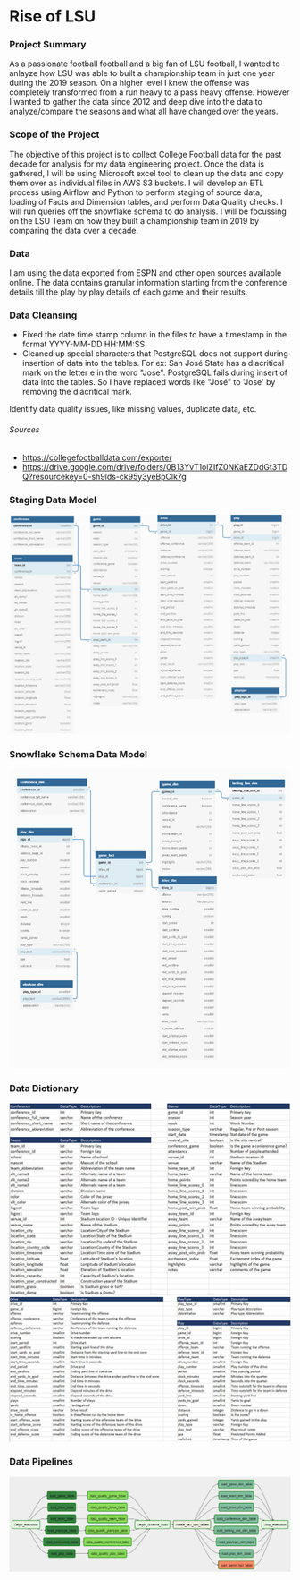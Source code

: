 # Rise of LSU

### Project Summary
As a passionate football football and a big fan of LSU football, I wanted to anlayze how LSU was able to built a championship team in just one year during the 2019 season. On a higher level I knew the offense was completely transformed from a run heavy to a pass heavy offense. However I wanted to gather the data since 2012 and deep dive into the data to analyze/compare the seasons and what all have changed over the years.

### Scope of the Project
The objective of this project is to collect College Football data for the past decade for analysis for my data engineering project. Once the data is gathered, I will be using Microsoft excel tool to clean up the data and copy them over as individual files in AWS S3 buckets. I will develop an ETL process using Airflow and Python to perform staging of source data, loading of Facts and Dimension tables, and perform Data Quality checks. I will run queries off the snowflake schema to do analysis. I will be focussing on the LSU Team on how they built a championship team in 2019 by comparing the data over a decade.

### Data
I am using the data exported from ESPN and other open sources available online. The data contains granular information starting from the conference details till the play by play details of each game and their results.

### Data Cleansing
- Fixed the date time stamp column in the files to have a timestamp in the format YYYY-MM-DD HH:MM:SS
- Cleaned up special characters that PostgreSQL does not support during insertion of data into the tables. For ex: San José State has a diacritical mark on the letter e in the word "Jose". PostgreSQL fails during insert of data into the tables. So I have replaced words like "José" to 'Jose' by removing the diacritical mark.

Identify data quality issues, like missing values, duplicate data, etc.

###### Sources 
- https://collegefootballdata.com/exporter
- https://drive.google.com/drive/folders/0B13YvT1olZIfZ0NKaEZDdGt3TDQ?resourcekey=0-sh9lds-ck95y3yeBpClk7g


### Staging Data Model

<img src='images/Staging Data Model.png'>

### Snowflake Schema Data Model

<img src='images/game_facts.png'>


### Data Dictionary
<img src='images/Data_Dictionary_1.jpg'>

<img src='images/Data_Dictionary_2.jpg'>

### Data Pipelines

<img src='images/Airflow_Image.jpg'>

